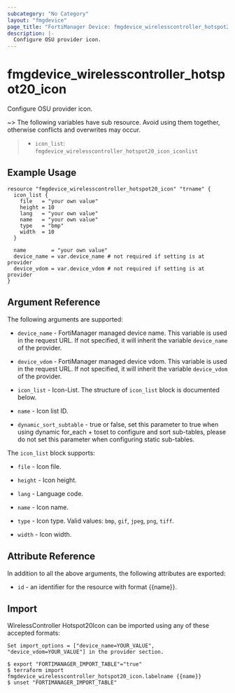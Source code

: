 ```yaml
---
subcategory: "No Category"
layout: "fmgdevice"
page_title: "FortiManager Device: fmgdevice_wirelesscontroller_hotspot20_icon"
description: |-
  Configure OSU provider icon.
---
```


# fmgdevice_wirelesscontroller_hotspot20_icon
Configure OSU provider icon.

~> The following variables have sub resource. Avoid using them together, otherwise conflicts and overwrites may occur.
>- `icon_list`: `fmgdevice_wirelesscontroller_hotspot20_icon_iconlist`



## Example Usage

```hcl
resource "fmgdevice_wirelesscontroller_hotspot20_icon" "trname" {
  icon_list {
    file   = "your own value"
    height = 10
    lang   = "your own value"
    name   = "your own value"
    type   = "bmp"
    width  = 10
  }

  name        = "your own value"
  device_name = var.device_name # not required if setting is at provider
  device_vdom = var.device_vdom # not required if setting is at provider
}
```

## Argument Reference


The following arguments are supported:

* `device_name` - FortiManager managed device name. This variable is used in the request URL. If not specified, it will inherit the variable `device_name` of the provider.
* `device_vdom` - FortiManager managed device vdom. This variable is used in the request URL. If not specified, it will inherit the variable `device_vdom` of the provider.

* `icon_list` - Icon-List. The structure of `icon_list` block is documented below.
* `name` - Icon list ID.
* `dynamic_sort_subtable` - true or false, set this parameter to true when using dynamic for_each + toset to configure and sort sub-tables, please do not set this parameter when configuring static sub-tables.

The `icon_list` block supports:

* `file` - Icon file.
* `height` - Icon height.
* `lang` - Language code.
* `name` - Icon name.
* `type` - Icon type. Valid values: `bmp`, `gif`, `jpeg`, `png`, `tiff`.

* `width` - Icon width.


## Attribute Reference

In addition to all the above arguments, the following attributes are exported:
* `id` - an identifier for the resource with format {{name}}.

## Import

WirelessController Hotspot20Icon can be imported using any of these accepted formats:
```
Set import_options = ["device_name=YOUR_VALUE", "device_vdom=YOUR_VALUE"] in the provider section.

$ export "FORTIMANAGER_IMPORT_TABLE"="true"
$ terraform import fmgdevice_wirelesscontroller_hotspot20_icon.labelname {{name}}
$ unset "FORTIMANAGER_IMPORT_TABLE"
```

